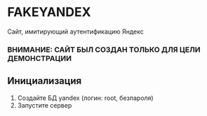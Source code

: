 # FAKEYANDEX
Сайт, имитирующий аутентификацию Яндекс

### **ВНИМАНИЕ: САЙТ БЫЛ СОЗДАН ТОЛЬКО ДЛЯ ЦЕЛИ ДЕМОНСТРАЦИИ**

## Инициализация
1. Создайте БД yandex (логин: root, безпароля)
2. Запустите сервер
